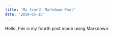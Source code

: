 ```yaml
---
title: 'My fourth Markdown Post'
date: '2019-05-15'
---
```


Hello, this is my fourth post made using Markdown
